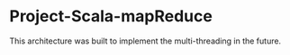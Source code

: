 # Project-Scala-mapReduce
This architecture was built to implement the
multi-threading in the future.
